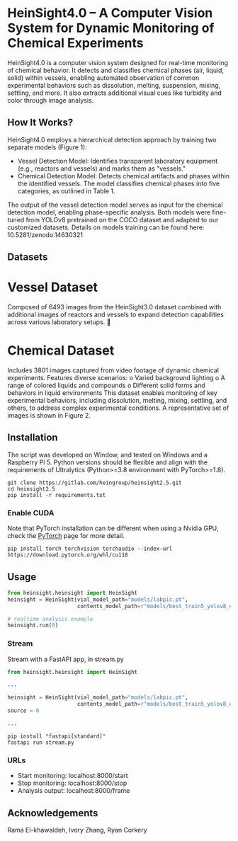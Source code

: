 # HeinSight4.0 – A Computer Vision System for Dynamic Monitoring of Chemical Experiments
HeinSight4.0 is a computer vision system designed for real-time monitoring of chemical behavior. It detects and classifies chemical phases (air, liquid, solid) within vessels, enabling automated observation of common experimental behaviors such as dissolution, melting, suspension, mixing, settling, and more. It also extracts additional visual cues like turbidity and color through image analysis.

## How It Works?
HeinSight4.0 employs a hierarchical detection approach by training two separate models (Figure 1):
- Vessel Detection Model: Identifies transparent laboratory equipment (e.g., reactors and vessels) and marks them as "vessels."
- Chemical Detection Model: Detects chemical artifacts and phases within the identified vessels. The model classifies chemical phases into five categories, as outlined in Table 1.

The output of the vessel detection model serves as input for the chemical detection model, enabling phase-specific analysis. Both models were fine-tuned from YOLOv8 pretrained on the COCO dataset and adapted to our customized datasets.
Details on models training can be found here: 10.5281/zenodo.14630321

## Datasets
# Vessel Dataset
Composed of 6493 images from the HeinSight3.0 dataset combined with additional images of reactors and vessels to expand detection capabilities across various laboratory setups.
	
# Chemical Dataset
Includes 3801 images captured from video footage of dynamic chemical experiments.
Features diverse scenarios:
o	Varied background lighting
o	A range of colored liquids and compounds
o	Different solid forms and behaviors in liquid environments
This dataset enables monitoring of key experimental behaviors, including dissolution, melting, mixing, settling, and others, to address complex experimental conditions. A representative set of images is shown in Figure 2.


## Installation
The script was developed on Window, and tested on Windows and a Raspberry Pi 5. Python versions should be flexible and align with the requirements of Ultralytics
(Python>=3.8 environment with PyTorch>=1.8). 
```commandline
git clone https://gitlab.com/heingroup/heinsight2.5.git
cd heinsight2.5
pip install -r requirements.txt
```
### Enable CUDA
Note that PyTorch installation can be different when using a Nvidia GPU, check the [PyTorch](https://pytorch.org/) page for more detail.  
```
pip install torch torchvision torchaudio --index-url https://download.pytorch.org/whl/cu118
```

## Usage
```python
from heinsight.heinsight import HeinSight
heinsight = HeinSight(vial_model_path="models/labpic.pt",
                      contents_model_path=r"models/best_train5_yolov8_ez_20240402.pt")

# realtime analysis example
heinsight.run(0)
```


### Stream
Stream with a FastAPI app, in stream.py

```python
from heinsight.heinsight import HeinSight

...

heinsight = HeinSight(vial_model_path="models/labpic.pt",
                      contents_model_path=r"models/best_train5_yolov8_ez_20240402.pt")
source = 0

...
```
```commandline
pip install "fastapi[standard]"
fastapi run stream.py
```
### URLs
* Start monitoring:   localhost:8000/start 
* Stop monitoring:    localhost:8000/stop 
* Analysis output:    localhost:8000/frame

## Acknowledgements
Rama El-khawaldeh, Ivory Zhang, Ryan Corkery
